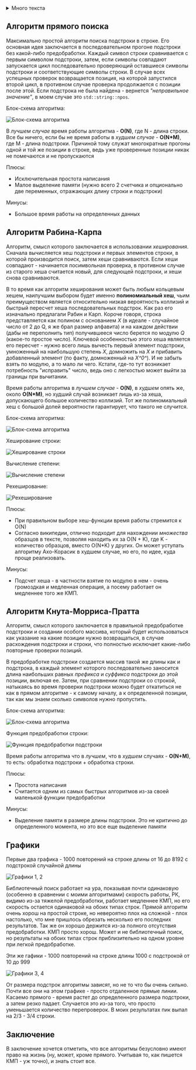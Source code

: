 <details>
  <summary>Много текста</summary>
  ```
  CMake Error at formatter_ex_lib/CMakeLists.txt:8 (add_library): add_library cannot create target "formatter_ex" because another target  with the same name already exists. The existing target is a static library created in source directory       "/home/mocurin/lab03/formatter_ex_lib". See documentation for policy CMP0002 for more details.
  CMake Error at formatter_lib/CMakeLists.txt:8 (add_library): add_library cannot create target "formatter" because another target with the same name already exists. The existing target is a static library created in source directory "/home/mocurin/lab03/formatter_lib". See documentation for policy CMP0002 for more details.
  CMake Error at formatter_ex_lib/CMakeLists.txt:13 (target_link_libraries): Attempt to add link library "formatter" to target "formatter_ex" which is not built in this directory.
  CMake Error at solver_application/CMakeLists.txt:11 (add_executable): add_executable cannot create target "example" because another target with the same name already exists. The existing target is an executable created in source directory "/home/mocurin/lab03/hello_world_application". See documentation for policy CMP0002 for more details.
  CMake Error at solver_application/CMakeLists.txt:13 (target_link_libraries): Attempt to add link library "solver_lib" to target "example" which is not built in this directory.
```
</details>

## Алгоритм прямого поиска
Максимально простой алгоритм поиска подстроки в строке.
Его основная идея заключается в последовательном прогоне подстроки без какой-либо предобработки. Каждый символ строки сравнивается с первым символом подстроки, затем, если символы совпадают запускается цикл последовательно проверяющий оставшиеся символы подстроки и соответствующие символы строки. В случае всех успешных проверок возвращается позиция, на которой запустился второй цикл, в противном случае проверка продолжается с позиции после этой. Если подстрока не была найдена - вернется _"неправильное значение"_, в моем случае это `std::string::npos`.

Блок-схема алгоритма:

![Блок-схема алгоритма](https://raw.githubusercontent.com/mocurin/test/master/pics/Naive_algorithm.svg?sanitize=true)

В _лучшем случае_ время работы алгоритма - **O(N)**, где N - длина строки. Все бы ничего, если бы не время работы в _худшем случае_ - **O(N*M)**, где M - длина подстроки. Причиной тому служат многократные прогоны одной и той же позиции в строке, ведь уже проверенные позиции никак не помечаются и не пропускаются

Плюсы:

 - Исключительная простота написания
 - Малое выделение памяти (нужно всего 2 счетчика и опционально две переменных, отражающих длину строки и подстроки)

Минусы:
 - Большое время работы на определенных данных
 
## Алгоритм Рабина-Карпа
Алгоритм, смысл которого заключается в использовании _хеширования_.
Сначала вычисляется хеш подстроки и первых элементов строки, в которой производится поиск, затем хеши сравниваются. Если хеши совпадают - начинается посимвольная проверка, в противном случае из старого хеша считается новый, для следующей подстроки, и хеши снова сравниваются.

В то время как алгоритм хеширования может быть любым кольцевым хешем, наилучшим выбором будет именно **полиномиальный хеш**, чьим преимуществом является относительно низкая вероятность коллизий и быстрый пересчет хеша последовательных подстрок. Как раз его изначально предлагали Рабин и Карп.
Короче говоря, строка представляется как полином с основанием _X_ (в идеале - случайное число от 2 до Q, я же брал размер алфавита) и на каждом действии (дабы не переполнить тип) получившееся число берется по модулю _Q_ (какое-то простое число). Ключевой особенностью этого хеша является его пересчет - нужно всего лишь вычесть первый элемент подстроки, умноженный на наибольшую степень *Х*, домножить на *Х* и прибавить добавленный элемент (по факту, домноженный на *Х^0^*). И не забыть взять по модулю, а то мало ли чего. Кстати, где-то тут возникает потребность "исправить" число, ведь оно с легкостью может выйти за границы при вычитании.

Время работы алгоритма в _лучшем случае_ - **O(N)**, в _худшем_ опять же, около **O(N*M)**, но худший случай возникает лишь из-за хеша, допускающего большое количество коллизий. Тот же полиномиальный хеш с большой долей вероятности гарантирует, что такого не случится.

Блок-схема алгоритма:

![Блок-схема алгоритма](https://raw.githubusercontent.com/mocurin/test/master/pics/RK_Algorithm.svg?sanitize=true)

Хеширование строки:

![Хеширование строки](https://raw.githubusercontent.com/mocurin/test/master/pics/String%20hash.svg?sanitize=true)

Вычисление степени:

![Вычисление степени](https://raw.githubusercontent.com/mocurin/test/master/pics/Count%20biggest%20power.svg?sanitize=true)

Рехеширование:

![Рехеширование](https://raw.githubusercontent.com/mocurin/test/master/pics/Rehash.svg?sanitize=true)

Плюсы:
 - При правильном выборе хеш-функции время работы стремится к O(N)
 - Согласно википедии, отлично подходит для нахождении _множества_ образцов в тексте, позволяя находить их за O(N + K), где K - количество образцов, вместо O(N*K) у других. Он может уступать алгоритму Ахо-Корасик в худшем случае, но его, по идее, куда проще реализовать.

Минусы:
  - Подсчет хеша - в частности взятие по модулю в нем - очень громоздкая и медленная операция, а посему работает он медленнее того же КМП.
 
## Алгоритм Кнута-Морриса-Пратта
 
 Алгоритм, смысл которого заключается в правильной предобработке подстроки и создании особого массива, который будет использоваться как указание на какие позиции нужно возвращаться, в случае расхождения подстроки и строки, что полностью исключает какие-либо повторные проверки позиций.
 
В предобработке подстроки создается массив такой же длины как и подстрока, в каждый элемент которого последовательно заносится длина наибольших равных _префикса_ и _суффикса_ подстроки до этой позиции, включая ее. Затем, при сравнении подстроки со строкой, натыкаясь во время проверки подстроки можно будет откатиться не как в прямом алгоритме - к самому началу, а к определенной позиции, так как мы знаем сколько символов нужно пропустить.

Блок-схема алгоритма:

![Блок-схема алгоритма](https://raw.githubusercontent.com/mocurin/test/master/pics/KMP_algorithm.svg?sanitize=true)

Функция предобработки строки:

![Функция предобработки подстроки](https://raw.githubusercontent.com/mocurin/test/master/pics/Prefix%20function.svg?sanitize=true)

Время работы алгоритма что в _лучшем_, что в _худшем_ случаях - **O(N+M)**, то есть: обработка подстроки + обработка строки.

Плюсы:

 - Простота написания
 - Считается одним из самых быстрых алгоритмов из-за своей маленькой функции предобработки

Минусы:

- Выделение памяти в размере длины подстроки. Это не критично до определенного момента, но это все еще выделение памяти

## Графики
Первые два графика - 1000 повторений на строке длины от 16 до 8192 с подстрокой случайной длины

![Графики 1, 2](https://github.com/mocurin/lab_02_report/blob/master/pics/defined_substr.png?raw=true)

Библиотечный поиск работает на ура, показывая почти одинаковую (особенно в сравнении с моими алгоритмами) скорость работы, РК, видимо из-за тяжелой предобработки, работает медленнее КМП, но его скорость остается одинаковой на обоих типах строк. Прямой алгоритм очень хорош на простой строке, но невероятно плох на сложной - плох настолько, что мне пришлось обрезать несколько его последних результатов. Так же он хорошо держится из-за полного отсутствия предобработки. КМП просто хорош. Может и не библиотечный поиск, но результаты на обоих типах строк приблизительно на одном уровне при легкой предобработке.

Эти же гафики - 1000 повторений на строке длины 1000 с подстрокой от 10 до 999

![Графики 3, 4](https://github.com/mocurin/lab_02_report/blob/master/pics/rnd_susbtr.png?raw=true)

От размера подстрок алгоритмы зависят, но не то что бы очень сильно. Почти все они на этом графике - просто отдаленное прямые линии. Касаемо прямого - время растет до определенного размера подстроки, а затем резко падает. Случается это из-за того, что просто уменьшается количество перепроверок. В моих результатах пик выпал на 2/3 - 3/4 строки.

## Заключение
 В заключение хочется отметить, что все алгоритмы безусловно имеют право на жизнь (ну, может, кроме прямого. Учитывая то, как пишется КМП - уж точно), и знать стоит все.
